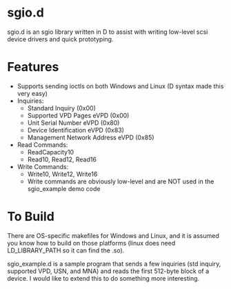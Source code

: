 sgio.d
======

sgio.d is an sgio library written in D to assist with writing low-level scsi device drivers and quick prototyping.

Features
=====
* Supports sending ioctls on both Windows and Linux (D syntax made this very easy)
* Inquiries:
    * Standard Inquiry (0x00)
    * Supported VPD Pages eVPD (0x00)
    * Unit Serial Number eVPD (0x80)
    * Device Identification eVPD (0x83)
    * Management Network Address eVPD (0x85)
* Read Commands:
    * ReadCapacity10
    * Read10, Read12, Read16
* Write Commands:
    * Write10, Write12, Write16
    * Write commands are obviously low-level and are NOT used in the sgio_example demo code


To Build
======
There are OS-specific makefiles for Windows and Linux, and it is assumed you know how to build on those platforms (linux does need LD_LIBRARY_PATH so it can find the .so).


sgio_example.d is a sample program that sends a few inquiries (std inquiry, supported VPD, USN, and MNA) and reads the first 512-byte block of a device. I would like to extend this to do something more interesting.

